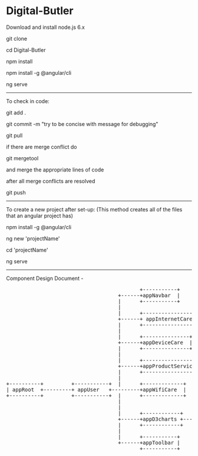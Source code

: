 # Digital-Butler

Download and install node.js 6.x

git clone <this repo>

cd Digital-Butler

npm install

npm install -g @angular/cli

ng serve

*********************************************************
To check in code:

git add .

git commit -m "try to be concise with message for debugging"

git pull

if there are merge conflict do

git mergetool

and merge the appropriate lines of code

after all merge conflicts are resolved

git push

********************************************************
To create a new project after set-up:
(This method creates all of the files that an angular project has)

npm install -g @angular/cli

ng new 'projectName'

cd 'projectName'

ng serve

*****************************************************
Component Design Document -
<pre>
                                           +-----------+
                                    +------+appNavbar  |
                                    |      +-----------+
                                    |
                                    |      +-------------------+
                                    +------+ appInternetCare   |
                                    |      +-------------------+
                                    |
                                    |      +---------------+
                                    +------+appDeviceCare  |
                                    |      +---------------+
                                    |
                                    |      +--------------------+
                                    +------+appProductService   |
                                    |      +--------------------+
                                    |
+----------+         +-----------+  |      +-------------+
| appRoot  +---------+ appUser   +---------+appWifiCare  |
+----------+         +-----------+  |      +-------------+
                                    |
                                    |
                                    |      +------------+    +-----------+
                                    +------+appD3charts +----+appD3graph |
                                    |      +------------+    +-----------+
                                    |
                                    |      +-----------+
                                    +------+appToolbar |
                                           +-----------+

</pre>
